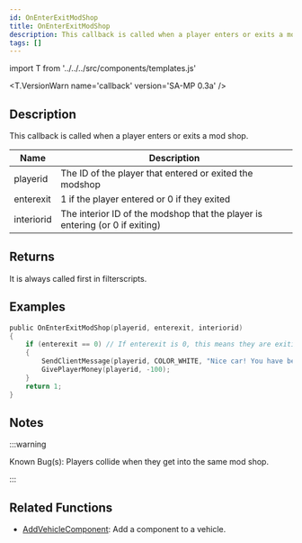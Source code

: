 ```yaml
---
id: OnEnterExitModShop
title: OnEnterExitModShop
description: This callback is called when a player enters or exits a mod shop.
tags: []
---
```


import T from '../../../src/components/templates.js'

<T.VersionWarn name='callback' version='SA-MP 0.3a' />

## Description

This callback is called when a player enters or exits a mod shop.

| Name       | Description                                                                  |
| ---------- | ---------------------------------------------------------------------------- |
| playerid   | The ID of the player that entered or exited the modshop                      |
| enterexit  | 1 if the player entered or 0 if they exited                                  |
| interiorid | The interior ID of the modshop that the player is entering (or 0 if exiting) |

## Returns

It is always called first in filterscripts.

## Examples

```c
public OnEnterExitModShop(playerid, enterexit, interiorid)
{
    if (enterexit == 0) // If enterexit is 0, this means they are exiting
    {
        SendClientMessage(playerid, COLOR_WHITE, "Nice car! You have been taxed $100.");
        GivePlayerMoney(playerid, -100);
    }
    return 1;
}
```

## Notes

:::warning

Known Bug(s): Players collide when they get into the same mod shop.

:::

## Related Functions

- [AddVehicleComponent](../functions/AddVehicleComponent.md): Add a component to a vehicle.
